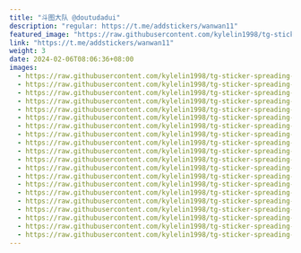 ```yaml
---
title: "斗图大队 @doutudadui"
description: "regular: https://t.me/addstickers/wanwan11"
featured_image: "https://raw.githubusercontent.com/kylelin1998/tg-sticker-spreading-worldwide-images/main/img/ecbc7675-18ec-474c-b025-95c261168a95.jpg"
link: "https://t.me/addstickers/wanwan11"
weight: 3
date: 2024-02-06T08:06:36+08:00
images:
  - https://raw.githubusercontent.com/kylelin1998/tg-sticker-spreading-worldwide-images/main/img/ecbc7675-18ec-474c-b025-95c261168a95.jpg
  - https://raw.githubusercontent.com/kylelin1998/tg-sticker-spreading-worldwide-images/main/img/bacba3c3-1d41-465f-abd0-f2a25b765d91.jpg
  - https://raw.githubusercontent.com/kylelin1998/tg-sticker-spreading-worldwide-images/main/img/a6f6f250-600d-4da4-a2b9-f075fd5ea258.jpg
  - https://raw.githubusercontent.com/kylelin1998/tg-sticker-spreading-worldwide-images/main/img/4d227b6b-873a-4585-86ea-02734fba910d.jpg
  - https://raw.githubusercontent.com/kylelin1998/tg-sticker-spreading-worldwide-images/main/img/beaeae9b-5978-4047-9915-650cbdaf2f13.jpg
  - https://raw.githubusercontent.com/kylelin1998/tg-sticker-spreading-worldwide-images/main/img/3ab42eb7-1258-4ba2-b8eb-abce707e1c46.jpg
  - https://raw.githubusercontent.com/kylelin1998/tg-sticker-spreading-worldwide-images/main/img/a799e388-ebf7-40a9-a576-db3ee9fd90e7.jpg
  - https://raw.githubusercontent.com/kylelin1998/tg-sticker-spreading-worldwide-images/main/img/5fe37ca5-0b07-4a88-8165-162a7ca638e7.jpg
  - https://raw.githubusercontent.com/kylelin1998/tg-sticker-spreading-worldwide-images/main/img/2de6c25d-c5d3-4feb-af97-748bc9b67c07.jpg
  - https://raw.githubusercontent.com/kylelin1998/tg-sticker-spreading-worldwide-images/main/img/060757a7-c432-433c-a0b3-c4edea9a98ee.jpg
  - https://raw.githubusercontent.com/kylelin1998/tg-sticker-spreading-worldwide-images/main/img/98a1fb33-4ad2-4b13-a9ef-d326ed0c9014.jpg
  - https://raw.githubusercontent.com/kylelin1998/tg-sticker-spreading-worldwide-images/main/img/7a7fcb01-a68e-4f52-8696-a9214dbf7600.jpg
  - https://raw.githubusercontent.com/kylelin1998/tg-sticker-spreading-worldwide-images/main/img/51af8e06-63b0-4104-a0c7-d9e8565d59d9.jpg
  - https://raw.githubusercontent.com/kylelin1998/tg-sticker-spreading-worldwide-images/main/img/d9663e7a-5dec-44b6-930d-90b6f8404d60.jpg
  - https://raw.githubusercontent.com/kylelin1998/tg-sticker-spreading-worldwide-images/main/img/caea8386-1965-4210-81e7-c29f22b88754.jpg
  - https://raw.githubusercontent.com/kylelin1998/tg-sticker-spreading-worldwide-images/main/img/14299d16-1f7c-4469-b156-dba14b312c85.jpg
  - https://raw.githubusercontent.com/kylelin1998/tg-sticker-spreading-worldwide-images/main/img/5b012e0f-a6ad-41be-b1ac-faa9cc332072.jpg
  - https://raw.githubusercontent.com/kylelin1998/tg-sticker-spreading-worldwide-images/main/img/fb6f1ca1-2141-489e-aa4a-c6e9412dc636.jpg
  - https://raw.githubusercontent.com/kylelin1998/tg-sticker-spreading-worldwide-images/main/img/e61b8c22-6822-4418-8b4f-c8a70ae847ba.jpg
  - https://raw.githubusercontent.com/kylelin1998/tg-sticker-spreading-worldwide-images/main/img/a64ce84e-763a-4f5a-b51f-36ada1a7f85f.jpg
---
```

